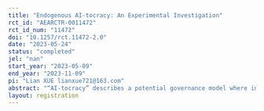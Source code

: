 ```yaml
---
title: "Endogenous AI-tocracy: An Experimental Investigation"
rct_id: "AEARCTR-0011472"
rct_id_num: "11472"
doi: "10.1257/rct.11472-2.0"
date: "2023-05-24"
status: "completed"
jel: "nan"
start_year: "2023-05-09"
end_year: "2023-11-09"
pi: "Lian XUE lianxue721@163.com"
abstract: "“AI-tocracy” describes a potential governance model where individual behavior is influenced and regulated by advancements in Artificial Intelligence. This study explores the nature of AI-tocracy through a series of controlled laboratory experiments. We investigate how AI-generated social scores, when coupled with punitive measures, impact individual cooperation within group settings. Furthermore, this research examines the decision-making processes of individuals when faced with the choice to adopt AI-control mechanisms. Additionally, the research aims to explore the welfare implications and potential future trajectories of AI-tocracy in various economic and social contexts."
layout: registration
---
```


